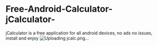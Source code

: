 # Free-Android-Calculator-jCalculator-
jCalculator is a free application for all android devices, no ads no issues, install and enjoy
![Uploading jcalc.png…]()
